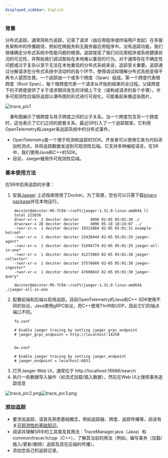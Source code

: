 ```yaml
---
displayed_sidebar: English
---
```


### 背景

分布式追踪，通常简称为追踪，记录了请求（由应用程序或终端用户发起）在多服务架构中的传播路径，例如在微服务和无服务器应用程序中。没有追踪功能，我们很难确定分布式系统中性能问题的根源。追踪提高了我们对应用程序或系统健康状况的可见性，并帮助我们调试那些在本地难以重现的行为。对于通常存在不确定性问题或过于复杂以至于无法在本地重现的分布式系统来说，追踪至关重要。追踪通过分解请求在分布式系统中流动时的各个环节，使得调试和理解分布式系统变得不再令人望而生畏。一个追踪由一个或多个跨度（Span）组成。第一个跨度代表根跨度（Root Span），每个根跨度代表一个请求从开始到结束的全过程。父级跨度下的子跨度提供了关于请求期间发生的详细上下文（或构成请求的各个步骤）。许多可观测性后端将追踪以瀑布图的形式进行可视化，可能看起来像这张图片。

![trace_pic1](../../assets/trace_pic1.png)

&emsp;瀑布图展示了根跨度与其子跨度之间的父子关系。当一个跨度包含另一个跨度时，这也表示了它们之间的嵌套关系。最近SR引入了一个追踪框架，它利用OpenTelemetry和Jaeger来追踪系统中的分布式事件。

*   OpenTelemetry是一个用于检测和追踪的SDK。开发者可以使用它来为代码添加检测点，并将追踪数据发送到可观测性后端。它支持多种编程语言。在SR中，我们使用Java和C++的SDK。
*   目前，Jaeger被用作可观测性后端。

### 基本使用方法

在SR中启用追踪的步骤：

1.  安装[Jaeger](https://www.jaegertracing.io/docs/1.31/getting-started)
上述指南使用了Docker。为了简便，您也可以只需下载[binary package](https://github.com/jaegertracing/jaeger/releases)并在本地运行。

```
    decster@decster-MS-7C94:~/soft/jaeger-1.31.0-linux-amd64$ ll
    total 215836
    drwxr-xr-x  2 decster decster     4096 02-05 05:01:30 ./
    drwxrwxr-x 28 decster decster     4096 05-18 18:24:07 ../
    -rwxr-xr-x  1 decster decster 19323884 02-05 05:01:31 example-hotrod*
    -rwxr-xr-x  1 decster decster 23430444 02-05 05:01:29 jaeger-agent*
    -rwxr-xr-x  1 decster decster 51694774 02-05 05:01:29 jaeger-all-in-one*
    -rwxr-xr-x  1 decster decster 41273869 02-05 05:01:30 jaeger-collector*
    -rwxr-xr-x  1 decster decster 37576660 02-05 05:01:30 jaeger-ingester*
    -rwxr-xr-x  1 decster decster 47698843 02-05 05:01:30 jaeger-query*

    decster@decster-MS-7C94:~/soft/jaeger-1.31.0-linux-amd64$ ./jaeger-all-in-one 
```

2.  配置前端和后端以启用追踪。目前OpenTelemetry的Java和C++ SDK使用不同的协议，Java使用gRPC协议，而C++使用Thrift和UDP，因此它们的端点端口不同。

```
    fe.conf

    # Enable jaeger tracing by setting jaeger_grpc_endpoint
    # jaeger_grpc_endpoint = http://localhost:14250


    be.conf

    # Enable jaeger tracing by setting jaeger_endpoint
    # jaeger_endpoint = localhost:6831
```

3.  打开Jaeger Web UI，通常位于 http://localhost:16686/search
4.  执行一些数据导入操作（如流式加载/插入数据），然后在Web UI上搜索事务追踪信息

![trace_pic2.png](../../assets/trace_pic2.png)![trace_pic3.png](../../assets/trace_pic3.png)

### 添加追踪

*   要添加追踪，请首先熟悉基础概念，例如追踪器、跨度、追踪传播等，阅读有关[可观测性的基础知识](https://opentelemetry.io/docs/concepts/observability-primer)。
*   阅读并理解SR中的工具类及其用法：TraceManager.java（Java）和common/tracer.h/cpp（C++），了解其当前的用法（例如，编写事务（加载/插入/更新/删除）追踪及其在后端的传播）。
*   添加您自己的追踪记录。
